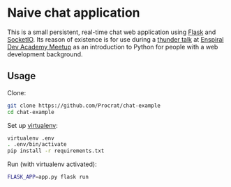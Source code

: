 Naive chat application
======================

This is a small persistent, real-time chat web application using [Flask](http://flask.pocoo.org/) and [SocketIO](https://flask-socketio.readthedocs.io/en/latest/).
Its reason of existence is for use during a [thunder talk](https://www.meetup.com/Enspiral-Dev-Academy-Meetup/events/238431831/) at [Enspiral Dev Academy Meetup](https://www.meetup.com/Enspiral-Dev-Academy-Meetup/) as an introduction to Python for people with a web development background.


Usage
-----

Clone:
```bash
git clone https://github.com/Procrat/chat-example
cd chat-example
```

Set up [virtualenv](http://docs.python-guide.org/en/latest/dev/virtualenvs/):
```bash
virtualenv .env
. .env/bin/activate
pip install -r requirements.txt
```

Run (with virtualenv activated):
```bash
FLASK_APP=app.py flask run
```
